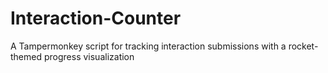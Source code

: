 # Interaction-Counter
A Tampermonkey script for tracking interaction submissions with a rocket-themed progress visualization
